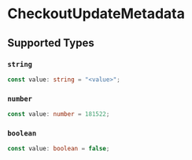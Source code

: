 # CheckoutUpdateMetadata


## Supported Types

### `string`

```typescript
const value: string = "<value>";
```

### `number`

```typescript
const value: number = 181522;
```

### `boolean`

```typescript
const value: boolean = false;
```

